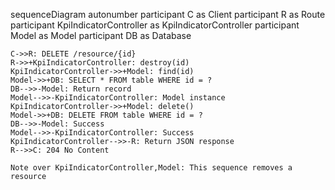 sequenceDiagram
    autonumber
    participant C as Client
    participant R as Route
    participant KpiIndicatorController as KpiIndicatorController
    participant Model as Model
    participant DB as Database
    
    C->>R: DELETE /resource/{id}
    R->>+KpiIndicatorController: destroy(id)
    KpiIndicatorController->>+Model: find(id)
    Model->>+DB: SELECT * FROM table WHERE id = ?
    DB-->>-Model: Return record
    Model-->>-KpiIndicatorController: Model instance
    KpiIndicatorController->>+Model: delete()
    Model->>+DB: DELETE FROM table WHERE id = ?
    DB-->>-Model: Success
    Model-->>-KpiIndicatorController: Success
    KpiIndicatorController-->>-R: Return JSON response
    R-->>C: 204 No Content
    
    Note over KpiIndicatorController,Model: This sequence removes a resource
  